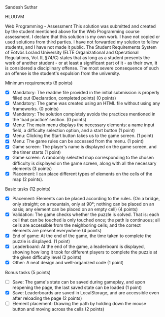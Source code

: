 Sandesh Suthar

HLUUVM

Web Programming - Assessment
This solution was submitted and created by the student mentioned above for the Web Programming course assessment.
I declare that this solution is my own work. I have not copied or used solutions from third parties.
I have not forwarded my solution to fellow students, and I have not made it public.
The Student Requirements System of Eötvös Loránd University
(ELTE Organizational and Operational Regulations, Vol. II, §74/C) states that as long as a student presents
the work of another student - or at least a significant part of it - as their own, it is considered a disciplinary offense.
The most severe consequence of such an offense is the student's expulsion from the university.

Minimum requirements (8 points)

- [x] Mandatory: The readme file provided in the initial submission is properly filled out (Declaration, completed points) (0 points)
- [x] Mandatory: The game was created using an HTML file without using any frameworks. (0 points)
- [x] Mandatory: The solution completely avoids the practices mentioned in the 'bad practice' section. (0 points)
- [x] Menu: The main menu displays the necessary elements: a name input field, a difficulty selection option, and a start button (1 point)
- [x] Menu: Clicking the Start button takes us to the game screen. (1 point)
- [x] Menu: The game rules can be accessed from the menu. (1 point)
- [x] Game screen: The player's name is displayed on the game screen, and the timer starts (1 point)
- [x] Game screen: A randomly selected map corresponding to the chosen difficulty is displayed on the game screen, along with all the necessary elements (3 points)
- [x] Placement: I can place different types of elements on the cells of the map (2 points).

Basic tasks (12 points)

- [x] Placement: Elements can be placed according to the rules. (On a bridge, only straight; on a mountain, only at 90°; nothing can be placed on an oasis; any element can be placed on an empty cell) (4 points)
- [x] Validation: The game checks whether the puzzle is solved. That is: each cell that can be touched is only touched once; the path is continuous; all cells are accessible from the neighboring cells; and the correct elements are present everywhere (4 points)
- [x] End of game: At the end of the game, the time taken to complete the puzzle is displayed. (1 point)
- [x] Leaderboard: At the end of the game, a leaderboard is displayed, showing how long it took for different players to complete the puzzle at the given difficulty level (2 points)
- [x] Other: A neat design and well-organized code (1 point)

Bonus tasks (5 points)

- [ ] Save: The game's state can be saved during gameplay, and upon reopening the page, the last saved state can be loaded (1 point)
- [x] Save: Leaderboards are saved in LocalStorage, and are accessible even after reloading the page (2 points)
- [ ] Element placement: Drawing the path by holding down the mouse button and moving across the cells (2 points)
